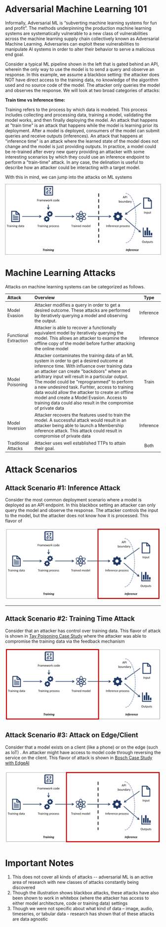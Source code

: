 # Adversarial Machine Learning 101 
Informally, Adversarial ML is “subverting machine learning systems for fun and profit”. The methods underpinning the production machine learning systems are systematically vulnerable to a new class of vulnerabilities across the machine learning supply chain collectively known as Adversarial Machine Learning. Adversaries can exploit these vulnerabilities to manipulate AI systems in order to alter their behavior to serve a malicious end goal.

Consider a typical ML pipeline shown in the left that is gated behind an API, wherein the only way to use the model is to send a query and observe an response.  In this example, we assume a blackbox setting: the attacker does NOT have direct access to the training data, no knowledge of the algorithm used and no source code of the model. The attacker only queries the model and observes the response. We will look at two broad categories of attacks: 

**Train time vs Inference time:** 

Training refers to the process by which data is modeled. This process includes collecting and processing data, training a model, validating the model works, and then finally deploying the model. An attack that happens at "train time" is an attack that happens while the model is learning prior its deployment. After a model is deployed, consumers of the model can submit queries and receive outputs (inferences). An attack that happens at "inference time" is an attack where the learned state of the model does not change and the model is just providing outputs. In practice, a model could be re-trained after every new query providing an attacker with some interesting scenarios by which they could use an inference endpoint to perform a "train-time" attack. In any case, the delination is useful to describe how an attacker could be interacting with a target model.

With this in mind, we can jump into the attacks on ML systems 

![Adversarial ML 101](/images/AdvML101.PNG)


# Machine Learning Attacks
Attacks on machine learning systems can be categorized as follows.

| Attack 		        | Overview	| Type |
| :---			        | :---      | :---:|
| Model Evasion         | Attacker modifies a query in order to get a desired outcome. These attacks are performed by iteratively querying a model and observing the output. | Inference |
| Functional Extraction | Attacker is able to recover a functionally equivalent model by iteratively querying the model. This allows an attacker to examine the offline copy of the model before further attacking the online model | Inference |
| Model Poisoning 	    | Attacker contaminates the training data of an ML system in order to get a desired outcome at inference time. With influence over training data an attacker can create "backdoors" where an arbitrary input will result in a particular output. The model could be "reprogrammed" to perform a new undesired task. Furhter, access to training data would allow the attacker to create an offline model and create a Model Evasion. Access to training data could also result in the compromise of private data  | Train |
| Model Inversion 	    | Attacker recovers the features used to train the model. A successful attack would result in an attacker being able to launch a Membership inference attack. This attack could result in compromise of private data | Inference | 
| Traditional Attacks   | Attacker uses well established TTPs to attain their goal. | Both |



# Attack Scenarios
## Attack Scenario #1: Inference Attack 
Consider the most common deployment scenario where a model is deployed as an API endpoint. In this blackbox setting an attacker can only query the model and observe the response. The attacker controls the input to the model, but the attacker does not know how it is processed. This flavor of 

![Adversarial ML 101](/images/AdvML101_Inference.PNG)

---- 
## Attack Scenario #2: Training Time Attack
Consider that an attacker has control over training data. This flavor of attack is shown in [Tay Poisoning Case Study](/pages/case-studies-page.md#tay-poisoning) where the attacker was able to compromise the training data via the feedback mechanism


![Adversarial ML 101](/images/AdvML101_Traintime.PNG)


## Attack Scenario #3: Attack on Edge/Client
Consider that a model exists on a client (like a phone) or on the edge (such as IoT) . An attacker might have access to model code through reversing the service on the client. This flavor of attack is shown in [Bosch Case Study with EdgeAI ](/pages/case-studies-page.md#bosch-team-experience-with-edgeai) 

![Adversarial ML 101](/images/AdvML101_Client.PNG)


# Important Notes
1.  This does not cover all kinds of attacks -- adversarial ML is an active area of research with new classes of attacks constantly being discovered
2.  Though the illustration shows blackbox attacks, these attacks have also been shown to work in whitebox (where the attacker has access to either model architecture, code or training data)  settings
3.  Though we were not specific about what kind of data – image, audio, timeseries, or tabular data - research has shown that of these attacks are data agnostic

